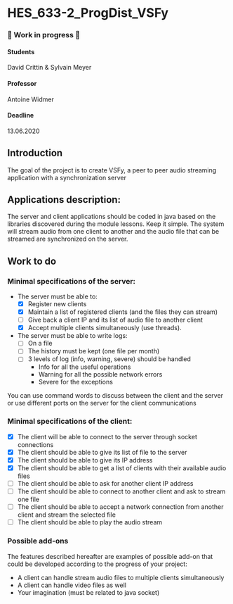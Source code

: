 # HES_633-2_ProgDist_VSFy

### 🚧 Work in progress 🚧

#### Students
David Crittin & Sylvain Meyer

#### Professor
Antoine Widmer

#### Deadline
13.06.2020

## Introduction 
The goal of the project is to create VSFy, a peer to peer audio streaming application with a synchronization server 

## Applications description: 
The server and client applications should be coded in java based on the libraries discovered during the module lessons. Keep it simple. The system will stream audio from one client to another and the audio file that can be streamed are synchronized on the server. 

## Work to do
### Minimal specifications of the server: 
- The server must be able to: 
  - [x] Register new clients 
  - [x] Maintain a list of registered clients (and the files they can stream) 
  - [ ] Give back a client IP and its list of audio file to another client
  - [x] Accept multiple clients simultaneously (use threads). 
- The server must be able to write logs:
  - [ ] On a file 
  - [ ] The history must be kept (one file per month)
  - [ ] 3 levels of log (info, warning, severe) should be handled 
     - Info for all the useful operations
    - Warning for all the possible network errors
    - Severe for the exceptions

You can use command words to discuss between the client and the server or use different ports on the server for the client communications 

### Minimal specifications of the client: 
 - [x] The client will be able to connect to the server through socket connections 
 - [x] The client should be able to give its list of file to the server 
 - [x] The client should be able to give its IP address 
 - [x] The client should be able to get a list of clients with their available audio files 
 - [ ] The client should be able to ask for another client IP address 
 - [ ] The client should be able to connect to another client and ask to stream one file 
 - [ ] The client should be able to accept a network connection from another client and stream the selected file
 - [ ] The client should be able to play the audio stream  
 
 ### Possible add-ons
 The features described hereafter are examples of possible add-on that could be developed according to the progress of your project: 
- A client can handle stream audio files to multiple clients simultaneously 
- A client can handle video files as well
- Your imagination (must be related to java socket)

